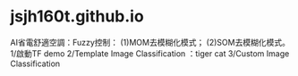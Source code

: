# jsjh160t.github.io
AI省電舒適空調：Fuzzy控制：
(1)MOM去模糊化模式；
(2)SOM去模糊化模式。
<br>
1/啟動TF demo
2/Template Image Classification ：tiger cat
3/Custom Image Classification
